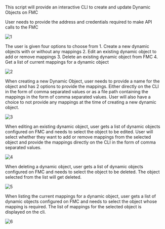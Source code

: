 This script will provide an interactive CLI to create and update Dynamic Objects on FMC

User needs to provide the address and credentials required to make API calls to the FMC

![1](https://user-images.githubusercontent.com/55170586/116532353-c4fc6680-a8fd-11eb-910a-d15a4dbb2541.png)


The user is given four options to choose from
	1. Create a new dynamic objects with or without any mappings
	2. Edit an existing dynamic object to add or remove mappings
	3. Delete an existing dynamic object from FMC
	4. Get a list of current mappings for a dynamic object 

![2](https://user-images.githubusercontent.com/55170586/116532364-c75ec080-a8fd-11eb-8516-ffb7c48be7e9.png)


When creating a new Dynamic Object, user needs to provide a name for the object and has 2 options to provide the mappings. Either directly on the CLI in the form of comma separated values  or as a file path containing the mappings in the form of comma separated values.
User will also have a choice to not provide any mappings at the time of creating a new dynamic object.

![3](https://user-images.githubusercontent.com/55170586/116532367-c9288400-a8fd-11eb-81fc-b5c84cb4b81a.png)


When editing an existing dynamic object, user gets a list of dynamic objects  configured on FMC and needs to select the object to be edited. User will select whether they want to add or remove mappings from the selected object and provide the mappings directly on the CLI in the form of comma separated values. 


![4](https://user-images.githubusercontent.com/55170586/116532375-caf24780-a8fd-11eb-8ccb-ac2c0ec67891.png)

When deleting a dynamic object, user gets a list of dynamic objects configured on FMC and needs to select the object to be deleted. The object selected from the list will get deleted.


![5](https://user-images.githubusercontent.com/55170586/116532379-cb8ade00-a8fd-11eb-9cfd-0c4bac329ea9.png)

When listing the current mappings for a dynamic object, user gets a list of dynamic objects configured on FMC and needs to select the object whose mapping is required. The list of mappings for the selected object is displayed on the cli.

![6](https://user-images.githubusercontent.com/55170586/116532382-cc237480-a8fd-11eb-95e2-f6dc47d79879.png)
